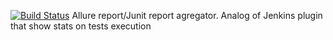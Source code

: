 [![Build Status](https://travis-ci.org/olka/test-reports-agregator.svg?branch=master)](https://travis-ci.org/olka/test-reports-agregator)
Allure report/Junit report agregator.
Analog of Jenkins plugin that show stats on tests execution